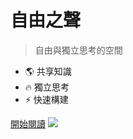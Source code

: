 # 自由之聲
> 自由與獨立思考的空間

- 🌎 共享知識
- 🔥 獨立思考
- ⚡ 快速構建

[開始閱讀](README.md)
![](/images/cover-background.jpg)

